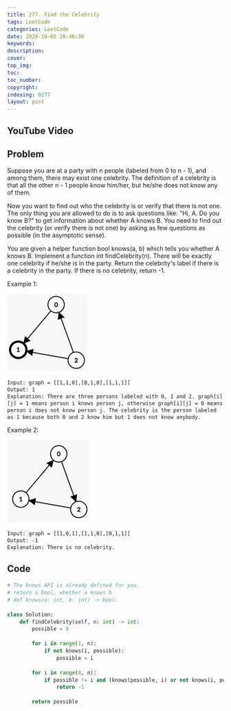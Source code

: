 ```yaml
---
title: 277. Find the Celebrity
tags: LeetCode
categories: LeetCode
date: 2020-10-05 20:46:36
keywords:
description:
cover:
top_img:
toc:
toc_number:
copyright:
indexing: 0277
layout: post
---
```


## YouTube Video

## Problem

Suppose you are at a party with n people (labeled from 0 to n - 1), and among them, there may exist one celebrity. The definition of a celebrity is that all the other n - 1 people know him/her, but he/she does not know any of them.

Now you want to find out who the celebrity is or verify that there is not one. The only thing you are allowed to do is to ask questions like: "Hi, A. Do you know B?" to get information about whether A knows B. You need to find out the celebrity (or verify there is not one) by asking as few questions as possible (in the asymptotic sense).

You are given a helper function bool knows(a, b) which tells you whether A knows B. Implement a function int findCelebrity(n). There will be exactly one celebrity if he/she is in the party. Return the celebrity's label if there is a celebrity in the party. If there is no celebrity, return -1.

Example 1:

![image tooltip here](./assets/277-1.png)

```
Input: graph = [[1,1,0],[0,1,0],[1,1,1]]
Output: 1
Explanation: There are three persons labeled with 0, 1 and 2. graph[i][j] = 1 means person i knows person j, otherwise graph[i][j] = 0 means person i does not know person j. The celebrity is the person labeled as 1 because both 0 and 2 know him but 1 does not know anybody.
```

Example 2:

![image tooltip here](./assets/277-2.png)

```
Input: graph = [[1,0,1],[1,1,0],[0,1,1]]
Output: -1
Explanation: There is no celebrity.
```

## Code

```python
# The knows API is already defined for you.
# return a bool, whether a knows b
# def knows(a: int, b: int) -> bool:

class Solution:
    def findCelebrity(self, n: int) -> int:
        possible = 0

        for i in range(1, n):
            if not knows(i, possible):
                possible = i

        for i in range(0, n):
            if possible != i and (knows(possible, i) or not knows(i, possible)):
                return -1

        return possible
```
